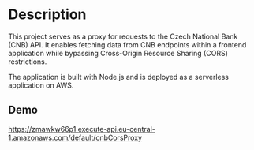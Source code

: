 # Description
This project serves as a proxy for requests to the Czech National Bank (CNB) API. It enables fetching data from CNB endpoints within a frontend application while bypassing Cross-Origin Resource Sharing (CORS) restrictions.

The application is built with Node.js and is deployed as a serverless application on AWS.

## Demo
https://zmawkw66p1.execute-api.eu-central-1.amazonaws.com/default/cnbCorsProxy

